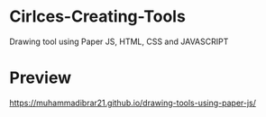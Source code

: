 # Cirlces-Creating-Tools
 Drawing tool using Paper JS, HTML, CSS and JAVASCRIPT
# Preview
https://muhammadibrar21.github.io/drawing-tools-using-paper-js/
